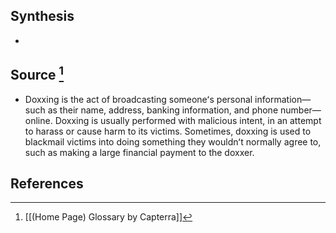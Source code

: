 ## Synthesis
- 
## Source [^1]
- Doxxing is the act of broadcasting someoneʻs personal information—such as their name, address, banking information, and phone number—online. Doxxing is usually performed with malicious intent, in an attempt to harass or cause harm to its victims. Sometimes, doxxing is used to blackmail victims into doing something they wouldnʻt normally agree to, such as making a large financial payment to the doxxer.
## References

[^1]: [[(Home Page) Glossary by Capterra]]